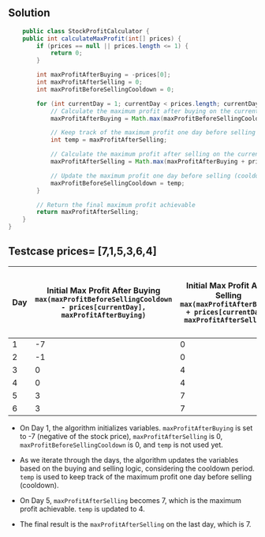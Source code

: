 ## Solution





``` java
    public class StockProfitCalculator {
    public int calculateMaxProfit(int[] prices) {
        if (prices == null || prices.length <= 1) {
            return 0;
        }

        int maxProfitAfterBuying = -prices[0];
        int maxProfitAfterSelling = 0;
        int maxProfitBeforeSellingCooldown = 0;

        for (int currentDay = 1; currentDay < prices.length; currentDay++) {
            // Calculate the maximum profit after buying on the current day or continuing from the previous day's buying
            maxProfitAfterBuying = Math.max(maxProfitBeforeSellingCooldown - prices[currentDay], maxProfitAfterBuying);

            // Keep track of the maximum profit one day before selling (cooldown)
            int temp = maxProfitAfterSelling;

            // Calculate the maximum profit after selling on the current day or continuing from the previous day's selling
            maxProfitAfterSelling = Math.max(maxProfitAfterBuying + prices[currentDay], maxProfitAfterSelling);

            // Update the maximum profit one day before selling (cooldown)
            maxProfitBeforeSellingCooldown = temp;
        }

        // Return the final maximum profit achievable
        return maxProfitAfterSelling;
    }
}


```


## Testcase prices= [7,1,5,3,6,4]


| **Day** | **Initial Max Profit After Buying** `max(maxProfitBeforeSellingCooldown - prices[currentDay], maxProfitAfterBuying)` | **Initial Max Profit After Selling** `max(maxProfitAfterBuying + prices[currentDay], maxProfitAfterSelling)` | **Initial Max Profit Before Selling Cooldown** `temp` | <-- **Temp Variable** ` maxProfitAfterSelling` | **Final Max Profit After Selling** |
|---------|--------------------------------------|---------------------------------------|------------------------------------------------|---------------------|--------------------------------------|
|    1    |                 -7                   |                   0                   |                        0                       |                     -                    |                  0                   |
|    2    |                 -1                   |                   0                   |                        0                       |                      0                   |                  0                   |
|    3    |                  0                   |                   4                   |                        0                       |                      0                   |                  0                   |
|    4    |                  0                   |                   4                   |                        0                       |                      4                   |                  0                   |
|    5    |                  3                   |                   7                   |                        4                       |                      4                   |                  7                   |
|    6    |                  3                   |                   7                   |                        4                       |                      7                   |                  7                   |

- On Day 1, the algorithm initializes variables. `maxProfitAfterBuying` is set to -7 (negative of the stock price), `maxProfitAfterSelling` is 0, `maxProfitBeforeSellingCooldown` is 0, and `temp` is not used yet.

- As we iterate through the days, the algorithm updates the variables based on the buying and selling logic, considering the cooldown period. `temp` is used to keep track of the maximum profit one day before selling (cooldown).

- On Day 5, `maxProfitAfterSelling` becomes 7, which is the maximum profit achievable. `temp` is updated to 4.

- The final result is the `maxProfitAfterSelling` on the last day, which is 7.
